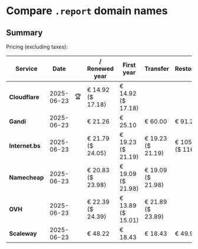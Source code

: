 # Compare `.report` domain names

## Summary

Pricing (excluding taxes):

| Service | Date |  | / Renewed year | First year | Transfer | Restoration |
|--|--|--|--|--|--|--|
| **Cloudflare** | 2025-06-23 | 🏆 | € 14.92<br>($ 17.18) | € 14.92<br>($ 17.18) |  |  |
| **Gandi** | 2025-06-23 |  | € 21.26 | € 25.10 | € 60.00 | € 91.22 |
| **Internet.bs** | 2025-06-23 |  | € 21.79<br>($ 24.05) | € 19.23<br>($ 21.19) | € 19.23<br>($ 21.19) | € 105.49<br>($ 116.25) |
| **Namecheap** | 2025-06-23 |  | € 20.83<br>($ 23.98) | € 19.09<br>($ 21.98) | € 19.09<br>($ 21.98) |  |
| **OVH** | 2025-06-23 |  | € 22.39<br>($ 24.39) | € 13.89<br>($ 15.01) | € 21.89<br>($ 23.89) |  |
| **Scaleway** | 2025-06-23 |  | € 48.22 | € 18.43 | € 18.43 | € 49.99 |
